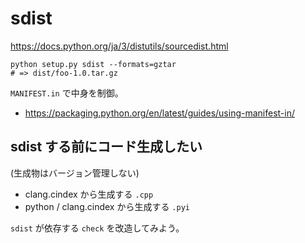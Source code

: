 # sdist

<https://docs.python.org/ja/3/distutils/sourcedist.html>

```
python setup.py sdist --formats=gztar
# => dist/foo-1.0.tar.gz
```

`MANIFEST.in` で中身を制御。

* <https://packaging.python.org/en/latest/guides/using-manifest-in/>

## sdist する前にコード生成したい

(生成物はバージョン管理しない)

* clang.cindex から生成する `.cpp`
* python / clang.cindex から生成する `.pyi`

`sdist` が依存する `check` を改造してみよう。

